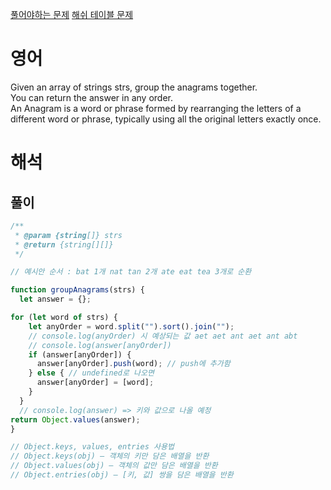 <a href="https://leetcode.com/problems/group-anagrams/">풀어야하는 문제</a>
<a href="https://leetcode.com/tag/hash-table/">해쉬 테이블 문제</a>

# 영어
Given an array of strings strs, group the anagrams together.   
You can return the answer in any order.  
An Anagram is a word or phrase formed by rearranging the letters of a different word or phrase, typically using all the original letters exactly once.  

# 해석

## 풀이
```js
/**
 * @param {string[]} strs
 * @return {string[][]}
 */

// 예시안 순서 : bat 1개 nat tan 2개 ate eat tea 3개로 순환

function groupAnagrams(strs) {
  let answer = {};

for (let word of strs) {
    let anyOrder = word.split("").sort().join("");
    // console.log(anyOrder) 시 예상되는 값 aet aet ant aet ant abt
    // console.log(answer[anyOrder])
    if (answer[anyOrder]) {
      answer[anyOrder].push(word); // push에 추가함
    } else { // undefined로 나오면
      answer[anyOrder] = [word];
    }
  }
  // console.log(answer) => 키와 값으로 나올 예정
return Object.values(answer);
}

// Object.keys, values, entries 사용법
// Object.keys(obj) – 객체의 키만 담은 배열을 반환
// Object.values(obj) – 객체의 값만 담은 배열을 반환
// Object.entries(obj) – [키, 값] 쌍을 담은 배열을 반환
```
